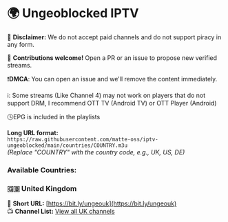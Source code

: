 # 🌍 Ungeoblocked IPTV  

🚫 **Disclaimer:** We do not accept paid channels and do not support piracy in any form.  

🤝 **Contributions welcome!** Open a PR or an issue to propose new verified streams.  

❗**DMCA**: You can open an issue and we'll remove the content immediately.

ℹ️: Some streams (Like Channel 4) may not work on players that do not support DRM, I recommend OTT TV (Android TV) or OTT Player (Android)

🕓EPG is included in the playlists

**Long URL format:**  
`https://raw.githubusercontent.com/matte-oss/iptv-ungeoblocked/main/countries/COUNTRY.m3u`  
*(Replace "COUNTRY" with the country code, e.g., UK, US, DE)*  

### **Available Countries:**  

### 🇬🇧 United Kingdom  
🔗 **Short URL:** [https://bit.ly/ungeouk](https://bit.ly/ungeouk)  
📺 **Channel List:** [View all UK channels](https://github.com/matte-oss/iptv-ungeoblocked/blob/main/ch-list/uk.md)  
